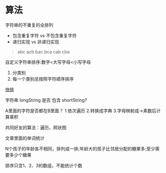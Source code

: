 # 算法

字符串的不重复的全排列

- 包含重复字符 vs 不包含重复字符
- 递归实现 vs 非递归实现

> abc acb bac bca cab cba

自定义字符串排序:数字<大写字母<小写字母

1. 分类别
1. 每一个类别总按照字符顺序排序

[快排](http://blog.csdn.net/morewindows/article/details/6684558)

字符串 longString 是否 包含 shortString?

A里面的字符是否都在B里面？
1.依次遍历
2.转换成字典
3.字母映射成->素数后计算乘积


共同好友的算法：遍历，网状图

文章里面的单词统计


N个孩子的年龄各不相同，排列成一排;年龄大的孩子比邻居分配的糖果多;至少需要多少个糖果

排序只含1、2、3的数组，不能统计个数